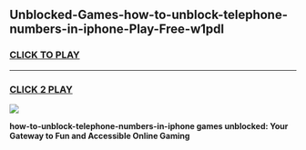 
## Unblocked-Games-how-to-unblock-telephone-numbers-in-iphone-Play-Free-w1pdl
<h3>
<a href="https://premium76.site?title=how-to-unblock-telephone-numbers-in-iphone&ref=21A">CLICK TO PLAY</a></h3>
<hr>

<h3>
<a href="https://premium76.site?title=how-to-unblock-telephone-numbers-in-iphone&ref=21A">CLICK 2 PLAY</a>
  
</h3>

<a href="https://premium76.site?title=how-to-unblock-telephone-numbers-in-iphone&ref=21A"><img src="https://clearcache.store/games.png"></a>


**how-to-unblock-telephone-numbers-in-iphone games unblocked: Your Gateway to Fun and Accessible Online Gaming**
